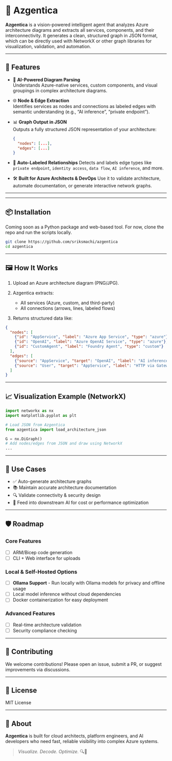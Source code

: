 # 🔷 Azgentica

**Azgentica** is a vision-powered intelligent agent that analyzes Azure architecture diagrams and extracts all services, components, and their interconnectivity. It generates a clean, structured graph in JSON format, which can be directly used with NetworkX or other graph libraries for visualization, validation, and automation.

---

## 🚀 Features

- 🧠 **AI-Powered Diagram Parsing**  
  Understands Azure-native services, custom components, and visual groupings in complex architecture diagrams.

- 🌐 **Node & Edge Extraction**  
  Identifies services as nodes and connections as labeled edges with semantic understanding (e.g., “AI inference”, “private endpoint”).

- 📊 **Graph Output in JSON**  
  Outputs a fully structured JSON representation of your architecture:  
  ```json
  {
    "nodes": [...],
    "edges": [...]
  }
  ```

* 🎯 **Auto-Labeled Relationships**
  Detects and labels edge types like `private endpoint`, `identity access`, `data flow`, `AI inference`, and more.

* 🛠️ **Built for Azure Architects & DevOps**
  Use it to validate architecture, automate documentation, or generate interactive network graphs.

---



---

## 📦 Installation

Coming soon as a Python package and web-based tool. For now, clone the repo and run the scripts locally.

```bash
git clone https://github.com/sriksmachi/azgentica
cd azgentica
```

---

## 🖼️ How It Works

1. Upload an Azure architecture diagram (PNG/JPG).
2. Azgentica extracts:

   * All services (Azure, custom, and third-party)
   * All connections (arrows, lines, labeled flows)
3. Returns structured data like:

```json
{
  "nodes": [
    {"id": "AppService", "label": "Azure App Service", "type": "azure"},
    {"id": "OpenAI", "label": "Azure OpenAI Service", "type": "azure"},
    {"id": "CustomAgent", "label": "Foundry Agent", "type": "custom"}
  ],
  "edges": [
    {"source": "AppService", "target": "OpenAI", "label": "AI inference"},
    {"source": "User", "target": "AppService", "label": "HTTP via Gateway"}
  ]
}
```

---

## 📈 Visualization Example (NetworkX)

```python
import networkx as nx
import matplotlib.pyplot as plt

# Load JSON from Azgentica
from azgentica import load_architecture_json

G = nx.DiGraph()
# Add nodes/edges from JSON and draw using NetworkX
...
```

---

## 🧩 Use Cases

* ✅ Auto-generate architecture graphs
* 📚 Maintain accurate architecture documentation
* 🔍 Validate connectivity & security design
* 🧠 Feed into downstream AI for cost or performance optimization

---

## 🛡️ Roadmap

### Core Features
* [ ] ARM/Bicep code generation
* [ ] CLI + Web interface for uploads

### Local & Self-Hosted Options
* [ ] **Ollama Support** - Run locally with Ollama models for privacy and offline usage
* [ ] Local model inference without cloud dependencies
* [ ] Docker containerization for easy deployment

### Advanced Features
* [ ] Real-time architecture validation
* [ ] Security compliance checking

---

## 🤝 Contributing

We welcome contributions! Please open an issue, submit a PR, or suggest improvements via discussions.

---

## 📄 License

MIT License

---

## 🧠 About

**Azgentica** is built for cloud architects, platform engineers, and AI developers who need fast, reliable visibility into complex Azure systems.

> *Visualize. Decode. Optimize.* 🔍🚀

